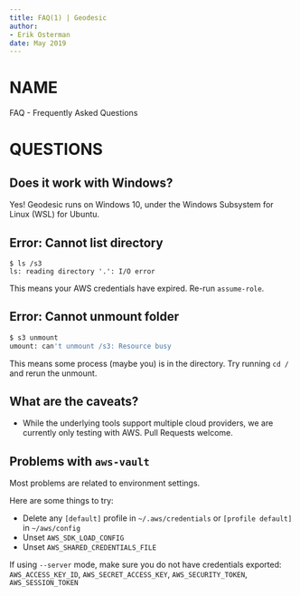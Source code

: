 ```yaml
---
title: FAQ(1) | Geodesic
author:
- Erik Osterman
date: May 2019
---
```


# NAME

FAQ - Frequently Asked Questions

# QUESTIONS

## Does it work with Windows?

Yes! Geodesic runs on Windows 10, under the Windows Subsystem for Linux (WSL) for Ubuntu. 

## Error: Cannot list directory

```
$ ls /s3
ls: reading directory '.': I/O error
```

This means your AWS credentials have expired. Re-run `assume-role`.

## Error: Cannot unmount folder
```bash
$ s3 unmount
umount: can't unmount /s3: Resource busy
```

This means some process (maybe you) is in the directory. Try running `cd /` and rerun the unmount.

## What are the caveats?

* While the underlying tools support multiple cloud providers, we are currently only testing with AWS. Pull Requests welcome.

## Problems with `aws-vault`

Most problems are related to environment settings. 

Here are some things to try:

* Delete any `[default]` profile in `~/.aws/credentials` or `[profile default]` in `~/aws/config`
* Unset `AWS_SDK_LOAD_CONFIG`
* Unset `AWS_SHARED_CREDENTIALS_FILE`

If using `--server` mode, make sure you do not have credentials exported: `AWS_ACCESS_KEY_ID`, `AWS_SECRET_ACCESS_KEY`, `AWS_SECURITY_TOKEN`, `AWS_SESSION_TOKEN`

